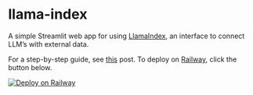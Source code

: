 # llama-index
A simple Streamlit web app for using [LlamaIndex](https://github.com/jerryjliu/llama_index), an interface to connect LLM’s with external data.

For a step-by-step guide, see [this](https://alphasec.io/query-your-documents-with-llamaindex-and-langchain/) post. To deploy on [Railway](https://railway.app/?referralCode=alphasec), click the button below.

[![Deploy on Railway](https://railway.app/button.svg)](https://railway.app/template/GpZ0J4?referralCode=alphasec)
